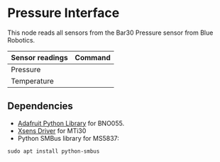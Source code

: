 # Pressure Interface

This node reads all sensors from the Bar30 Pressure sensor from Blue Robotics.

| Sensor readings | Command |
| :---            | :---    |
| Pressure        |         |
| Temperature     |         |

## Dependencies
* [Adafruit Python Library](https://github.com/adafruit/Adafruit_Python_BNO055) for BNO055.
* [Xsens Driver](https://github.com/ethz-asl/ethzasl_xsens_driver) for MTi30
* Python SMBus library for MS5837:

```
sudo apt install python-smbus
```